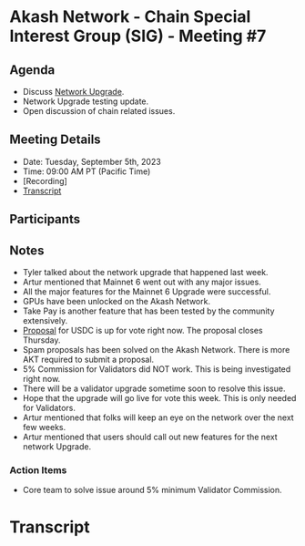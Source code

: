
# Akash Network - Chain Special Interest Group (SIG) - Meeting #7

## Agenda

- Discuss [Network Upgrade](https://github.com/akash-network/support/issues/73).
- Network Upgrade testing update.
- Open discussion of chain related issues.

## Meeting Details

- Date: Tuesday, September 5th, 2023
- Time: 09:00 AM PT (Pacific Time)
- [Recording]
- [Transcript](#transcript)


## Participants




## Notes

- Tyler talked about the network upgrade that happened last week. 
- Artur mentioned that Mainnet 6 went out with any major issues.
- All the major features for the Mainnet 6 Upgrade were successful.
- GPUs have been unlocked on the Akash Network.
- Take Pay is another feature that has been tested by the community extensively.
- [Proposal](https://www.mintscan.io/akash/proposals/228) for USDC is up for vote right now. The proposal closes Thursday.
- Spam proposals has been solved on the Akash Network. There is more AKT required to submit a proposal.
- 5% Commission for Validators did NOT work. This is being investigated right now.
- There will be a validator upgrade sometime soon to resolve this issue.
- Hope that the upgrade will go live for vote this week. This is only needed for Validators.
- Artur mentioned that folks will keep an eye on the network over the next few weeks.
- Artur mentioned that users should call out new features for the next network Upgrade.



### Action Items

- Core team to solve issue around 5% minimum Validator Commission.


# **Transcript**
